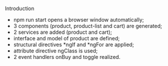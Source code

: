 Introduction
- npm run start opens a browser window automatically;
- 3 components (product, product-list and cart) are generated;
- 2 services are added (product and cart);
- interface and model of product are defined;
- structural directives *ngIf and *ngFor are applied;
- attribute directive ngClass is used;
- 2 event handlers onBuy and toggle realized.
